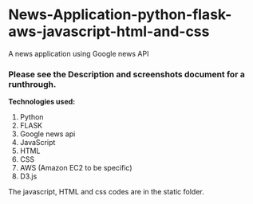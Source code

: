 # News-Application-python-flask-aws-javascript-html-and-css
A news application using Google news API

<h3>Please see the Description and screenshots document for a runthrough.</h3>

<b>Technologies used:</b>
<ol>
  <li>Python
  <li> FLASK
  <li> Google news api
  <li> JavaScript
  <li> HTML
  <li> CSS
  <li> AWS (Amazon EC2 to be specific)
  <li> D3.js
</ol>

The javascript, HTML and css codes are in the static folder.
